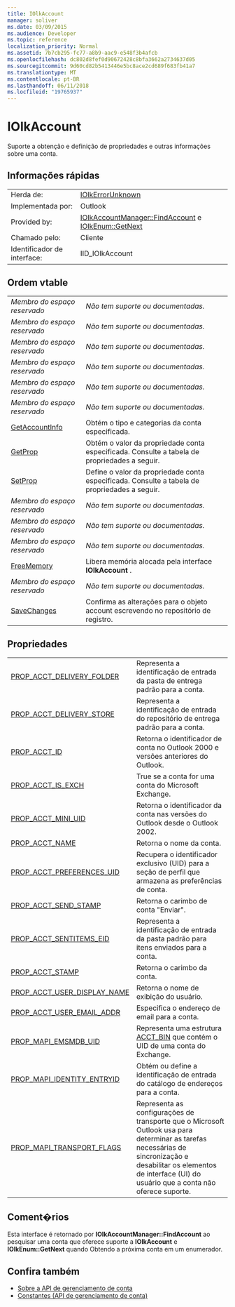 ```yaml
---
title: IOlkAccount
manager: soliver
ms.date: 03/09/2015
ms.audience: Developer
ms.topic: reference
localization_priority: Normal
ms.assetid: 7b7cb295-fc77-a8b9-aac9-e548f3b4afcb
ms.openlocfilehash: dc802d8fef0d90672428c8bfa3662a2734637d05
ms.sourcegitcommit: 9d60cd82b5413446e5bc8ace2cd689f683fb41a7
ms.translationtype: MT
ms.contentlocale: pt-BR
ms.lasthandoff: 06/11/2018
ms.locfileid: "19765937"
---
```

# <a name="iolkaccount"></a>IOlkAccount

Suporte a obtenção e definição de propriedades e outras informações sobre uma conta.
  
## <a name="quick-info"></a>Informações rápidas

|||
|:-----|:-----|
|Herda de:  <br/> |[IOlkErrorUnknown](iolkerrorunknown.md) <br/> |
|Implementada por:  <br/> |Outlook  <br/> |
|Provided by:  <br/> |[IOlkAccountManager::FindAccount](iolkaccountmanager-findaccount.md) e [IOlkEnum::GetNext](iolkenum-getnext.md) <br/> |
|Chamado pelo:  <br/> |Cliente  <br/> |
|Identificador de interface:  <br/> |IID_IOlkAccount  <br/> |
   
## <a name="vtable-order"></a>Ordem vtable

|||
|:-----|:-----|
| *Membro do espaço reservado*  <br/> | *Não tem suporte ou documentadas.*  <br/> |
| *Membro do espaço reservado*  <br/> | *Não tem suporte ou documentadas.*  <br/> |
| *Membro do espaço reservado*  <br/> | *Não tem suporte ou documentadas.*  <br/> |
| *Membro do espaço reservado*  <br/> | *Não tem suporte ou documentadas.*  <br/> |
| *Membro do espaço reservado*  <br/> | *Não tem suporte ou documentadas.*  <br/> |
| *Membro do espaço reservado*  <br/> | *Não tem suporte ou documentadas.*  <br/> |
|[GetAccountInfo](iolkaccount-getaccountinfo.md) <br/> |Obtém o tipo e categorias da conta especificada.  <br/> |
|[GetProp](iolkaccount-getprop.md) <br/> |Obtém o valor da propriedade conta especificada. Consulte a tabela de propriedades a seguir.  <br/> |
|[SetProp](iolkaccount-setprop.md) <br/> |Define o valor da propriedade conta especificada. Consulte a tabela de propriedades a seguir.  <br/> |
| *Membro do espaço reservado*  <br/> | *Não tem suporte ou documentadas.*  <br/> |
| *Membro do espaço reservado*  <br/> | *Não tem suporte ou documentadas.*  <br/> |
| *Membro do espaço reservado*  <br/> | *Não tem suporte ou documentadas.*  <br/> |
|[FreeMemory](iolkaccount-freememory.md) <br/> |Libera memória alocada pela interface **IOlkAccount** .  <br/> |
| *Membro do espaço reservado*  <br/> | *Não tem suporte ou documentadas.*  <br/> |
|[SaveChanges](iolkaccount-savechanges.md) <br/> |Confirma as alterações para o objeto account escrevendo no repositório de registro.  <br/> |
   
## <a name="properties"></a>Propriedades

|||
|:-----|:-----|
|[PROP_ACCT_DELIVERY_FOLDER](prop_acct_delivery_folder.md) <br/> |Representa a identificação de entrada da pasta de entrega padrão para a conta.  <br/> |
|[PROP_ACCT_DELIVERY_STORE](prop_acct_delivery_store.md) <br/> |Representa a identificação de entrada do repositório de entrega padrão para a conta.  <br/> |
|[PROP_ACCT_ID](prop_acct_id.md) <br/> |Retorna o identificador de conta no Outlook 2000 e versões anteriores do Outlook.  <br/> |
|[PROP_ACCT_IS_EXCH](prop_acct_is_exch.md) <br/> |True se a conta for uma conta do Microsoft Exchange.  <br/> |
|[PROP_ACCT_MINI_UID](prop_acct_mini_uid.md) <br/> |Retorna o identificador da conta nas versões do Outlook desde o Outlook 2002.  <br/> |
|[PROP_ACCT_NAME](prop_acct_name.md) <br/> |Retorna o nome da conta.  <br/> |
|[PROP_ACCT_PREFERENCES_UID](prop_acct_preferences_uid.md) <br/> |Recupera o identificador exclusivo (UID) para a seção de perfil que armazena as preferências de conta.  <br/> |
|[PROP_ACCT_SEND_STAMP](prop_acct_send_stamp.md) <br/> |Retorna o carimbo de conta "Enviar".  <br/> |
|[PROP_ACCT_SENTITEMS_EID](prop_acct_sentitems_eid.md) <br/> |Representa a identificação de entrada da pasta padrão para itens enviados para a conta.  <br/> |
|[PROP_ACCT_STAMP](prop_acct_stamp.md) <br/> |Retorna o carimbo da conta.  <br/> |
|[PROP_ACCT_USER_DISPLAY_NAME](prop_acct_user_display_name.md) <br/> |Retorna o nome de exibição do usuário.  <br/> |
|[PROP_ACCT_USER_EMAIL_ADDR](prop_acct_user_email_addr.md) <br/> |Especifica o endereço de email para a conta.  <br/> |
|[PROP_MAPI_EMSMDB_UID](prop_mapi_emsmdb_uid.md) <br/> |Representa uma estrutura [ACCT_BIN](acct_bin.md) que contém o UID de uma conta do Exchange.  <br/> |
|[PROP_MAPI_IDENTITY_ENTRYID](prop_mapi_identity_entryid.md) <br/> |Obtém ou define a identificação de entrada do catálogo de endereços para a conta.  <br/> |
|[PROP_MAPI_TRANSPORT_FLAGS](prop_mapi_transport_flags.md) <br/> |Representa as configurações de transporte que o Microsoft Outlook usa para determinar as tarefas necessárias de sincronização e desabilitar os elementos de interface (UI) do usuário que a conta não oferece suporte.  <br/> |
   
## <a name="remarks"></a>Coment�rios

Esta interface é retornado por **IOlkAccountManager::FindAccount** ao pesquisar uma conta que oferece suporte a **IOlkAccount** e **IOlkEnum::GetNext** quando Obtendo a próxima conta em um enumerador. 
  
## <a name="see-also"></a>Confira também

- [Sobre a API de gerenciamento de conta](about-the-account-management-api.md)  
- [Constantes (API de gerenciamento de conta)](constants-account-management-api.md)


